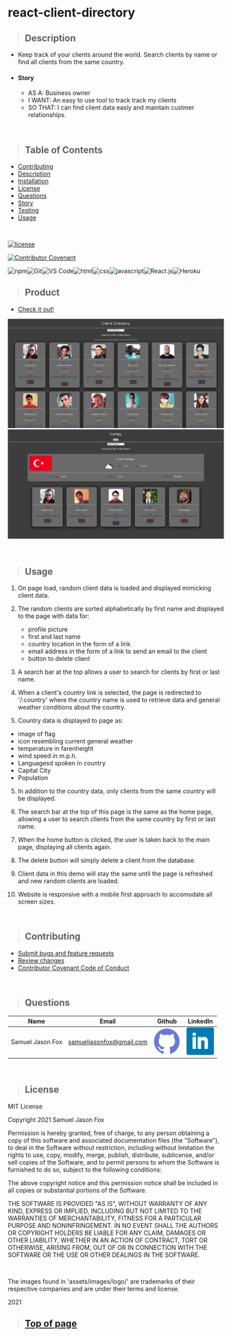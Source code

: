 # react-client-directory

>## Description 

* Keep track of your clients around the world. Search clients by name or find all clients from the same country.
* #### Story
    * AS A: Business owner
    * I WANT: An easy to use tool to track track my clients
    * SO THAT: I can find client data easly and maintain custmer relationships.

<br>

>## Table of Contents

* [Contributing](#Contributing)
* [Description](#Description)
* [Installation](#Installation)
* [License](#License)
* [Questions](#Questions)
* [Story](#Story)
* [Testing](#Testing)
* [Usage](#Usage)
<br>

[![license](https://img.shields.io/badge/License-MIT-blue)](#License)
<br>

[![Contributor Covenant](https://img.shields.io/badge/Contributor%20Covenant-v2.0%20adopted-ff69b4.svg)](https://www.contributor-covenant.org/)
<br>

![npm](https://img.shields.io/badge/-npm-CB3837?logo=NPM)![Git](https://img.shields.io/badge/-Git-F05032?logo=git&logoColor=white)![VS Code](https://img.shields.io/badge/-VS%20Code-4D4D4D?logo=Visual%20Studio%20Code&logoColor=007ACC)![html](https://img.shields.io/badge/-HTML5-blue?logo=html5)![css](https://img.shields.io/badge/-CSS3-red?logo=css3)![javascript](https://img.shields.io/badge/-JavaScript-F7DF1E?logo=javascript&logoColor=black)![React.js](https://img.shields.io/badge/-React.js-000000?logo=React&logoColor=61DAFB)![Heroku](https://img.shields.io/badge/-Heroku-430098?logo=Heroku&logoColor=white)



>## Product

* [Check it out!](https://react-client-directory.herokuapp.com/) 

![Screenshot](./assets/images/screenshot01.png)
![Screenshot](./assets/images/screenshot02.png)

<br>

>## Usage

1. On page load, random client data is loaded and displayed mimicking client data.

2. The random clients are sorted alphabetically by first name and displayed to the page with data for:

   - profile picture
   - first and last name
   - country location in the form of a link
   - email address in the form of a link to send an email to the client
   - button to delete client

3. A search bar at the top allows a user to search for clients by first or last name.

4. When a client's country link is selected, the page is redirected to '/:country' where the country name is used to retrieve data and general weather conditions about the country.

5. Country data is displayed to page as:

- image of flag
- icon resembling current general weather
- temperature in farenheight
- wind speed in m.p.h.
- Languagesd spoken in country
- Capital City
- Population

5. In addition to the country data, only clients from the same country will be displayed.

6. The search bar at the top of this page is the same as the home page, allowing a user to search clients from the same country by first or last name.

7. When the home button is clicked, the user is taken back to the main page, displaying all clients again.

8. The delete button will simply delete a client from the database.

9. Client data in this demo will stay the same until the page is refreshed and new random clients are loaded.

10. Website is responsive with a mobile first approach to accomodate all screen sizes.

<br>

>## Contributing

* [Submit bugs and feature requests](https://github.com/samuelfox1/react-client-directory/issues)
* [Review changes](https://github.com/samuelfox1/react-client-directory/pulls)
* [Contributor Covenant Code of Conduct](https://www.contributor-covenant.org/)

<br>

>## Questions

| Name | Email  | Github  | LinkedIn |
| :--: | :----: | :-----: | :------: |
| Samuel Jason Fox | samueljasonfox@gmail.com | [![Github](./assets/images/logo/github.png)](https://github.com/samuelfox1) | [![LinkedIn](./assets/images/logo/linkedin.png)](https://www.linkedin.com/in/samuel-fox-tacoma) |

<br>

>## License

MIT License

Copyright 2021 Samuel Jason Fox

Permission is hereby granted, free of charge, to any person obtaining a copy of this software and associated documentation files (the "Software"), to deal in the Software without restriction, including without limitation the rights to use, copy, modify, merge, publish, distribute, sublicense, and/or sell copies of the Software, and to permit persons to whom the Software is furnished to do so, subject to the following conditions:

The above copyright notice and this permission notice shall be included in all copies or substantial portions of the Software.

THE SOFTWARE IS PROVIDED "AS IS", WITHOUT WARRANTY OF ANY KIND, EXPRESS OR IMPLIED, INCLUDING BUT NOT LIMITED TO THE WARRANTIES OF MERCHANTABILITY, FITNESS FOR A PARTICULAR PURPOSE AND NONINFRINGEMENT. IN NO EVENT SHALL THE AUTHORS OR COPYRIGHT HOLDERS BE LIABLE FOR ANY CLAIM, DAMAGES OR OTHER LIABILITY, WHETHER IN AN ACTION OF CONTRACT, TORT OR OTHERWISE, ARISING FROM, OUT OF OR IN CONNECTION WITH THE SOFTWARE OR THE USE OR OTHER DEALINGS IN THE SOFTWARE.

<br>

The images found in 'assets/images/logo/' are trademarks of their respective companies and are under their terms and license.
<br>

2021
<br>

>## [Top of page](#react-client-directory)